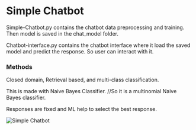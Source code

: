 # Simple Chatbot

Simple-Chatbot.py contains the chatbot data preprocessing and training.
Then model is saved in the chat_model folder.

Chatbot-interface.py contains the chatbot interface where it load the saved model and predict the response.
So user can interact with it.

### Methods

Closed domain, Retrieval based, and multi-class classification.

This is made with Naive Bayes Classifier. 
//So it is a multinomial Naive Bayes classifier.

Responses are fixed and ML help to select the best response.

![Simple Chatbot](Resources/Simple-Chatbot.png)

